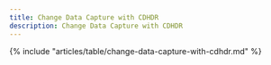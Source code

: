 ```yaml
---
title: Change Data Capture with CDHDR
description: Change Data Capture with CDHDR
---
```


{% include "articles/table/change-data-capture-with-cdhdr.md" %}